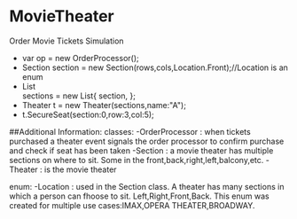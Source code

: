 # MovieTheater
Order Movie Tickets Simulation
* var op = new OrderProcessor();
* Section section = new Section(rows,cols,Location.Front);//Location is an enum
* List<Section> sections = new List<int>{
  section,
  };
* Theater t = new Theater(sections,name:"A");
* t.SecureSeat(section:0,row:3,col:5);
  
##Additional Information:
classes: 
-OrderProcessor : when tickets purchased a theater event signals the order processor to confirm purchase and check if seat has been taken
-Section : a movie theater has multiple sections on where to sit. Some in the front,back,right,left,balcony,etc. 
-Theater : is the movie theater

enum:
-Location : used in the Section class. A theater has many sections in which a person can fhoose to sit. Left,Right,Front,Back. This enum was created for multiple use cases:IMAX,OPERA THEATER,BROADWAY. 


 
